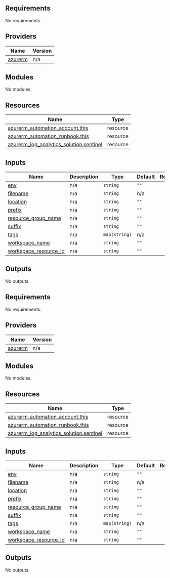 <!-- BEGIN_TF_DOCS -->
## Requirements

No requirements.

## Providers

| Name | Version |
|------|---------|
| <a name="provider_azurerm"></a> [azurerm](#provider\_azurerm) | n/a |

## Modules

No modules.

## Resources

| Name | Type |
|------|------|
| [azurerm_automation_account.this](https://registry.terraform.io/providers/hashicorp/azurerm/latest/docs/resources/automation_account) | resource |
| [azurerm_automation_runbook.this](https://registry.terraform.io/providers/hashicorp/azurerm/latest/docs/resources/automation_runbook) | resource |
| [azurerm_log_analytics_solution.sentinel](https://registry.terraform.io/providers/hashicorp/azurerm/latest/docs/resources/log_analytics_solution) | resource |

## Inputs

| Name | Description | Type | Default | Required |
|------|-------------|------|---------|:--------:|
| <a name="input_env"></a> [env](#input\_env) | n/a | `string` | `""` | no |
| <a name="input_filename"></a> [filename](#input\_filename) | n/a | `string` | n/a | yes |
| <a name="input_location"></a> [location](#input\_location) | n/a | `string` | `""` | no |
| <a name="input_prefix"></a> [prefix](#input\_prefix) | n/a | `string` | `""` | no |
| <a name="input_resource_group_name"></a> [resource\_group\_name](#input\_resource\_group\_name) | n/a | `string` | `""` | no |
| <a name="input_suffix"></a> [suffix](#input\_suffix) | n/a | `string` | `""` | no |
| <a name="input_tags"></a> [tags](#input\_tags) | n/a | `map(string)` | n/a | yes |
| <a name="input_workspace_name"></a> [workspace\_name](#input\_workspace\_name) | n/a | `string` | `""` | no |
| <a name="input_workspace_resource_id"></a> [workspace\_resource\_id](#input\_workspace\_resource\_id) | n/a | `string` | `""` | no |

## Outputs

No outputs.
<!-- END_TF_DOCS --><!-- BEGINNING OF PRE-COMMIT-TERRAFORM DOCS HOOK -->
## Requirements

No requirements.

## Providers

| Name | Version |
|------|---------|
| <a name="provider_azurerm"></a> [azurerm](#provider\_azurerm) | n/a |

## Modules

No modules.

## Resources

| Name | Type |
|------|------|
| [azurerm_automation_account.this](https://registry.terraform.io/providers/hashicorp/azurerm/latest/docs/resources/automation_account) | resource |
| [azurerm_automation_runbook.this](https://registry.terraform.io/providers/hashicorp/azurerm/latest/docs/resources/automation_runbook) | resource |
| [azurerm_log_analytics_solution.sentinel](https://registry.terraform.io/providers/hashicorp/azurerm/latest/docs/resources/log_analytics_solution) | resource |

## Inputs

| Name | Description | Type | Default | Required |
|------|-------------|------|---------|:--------:|
| <a name="input_env"></a> [env](#input\_env) | n/a | `string` | `""` | no |
| <a name="input_filename"></a> [filename](#input\_filename) | n/a | `string` | n/a | yes |
| <a name="input_location"></a> [location](#input\_location) | n/a | `string` | `""` | no |
| <a name="input_prefix"></a> [prefix](#input\_prefix) | n/a | `string` | `""` | no |
| <a name="input_resource_group_name"></a> [resource\_group\_name](#input\_resource\_group\_name) | n/a | `string` | `""` | no |
| <a name="input_suffix"></a> [suffix](#input\_suffix) | n/a | `string` | `""` | no |
| <a name="input_tags"></a> [tags](#input\_tags) | n/a | `map(string)` | n/a | yes |
| <a name="input_workspace_name"></a> [workspace\_name](#input\_workspace\_name) | n/a | `string` | `""` | no |
| <a name="input_workspace_resource_id"></a> [workspace\_resource\_id](#input\_workspace\_resource\_id) | n/a | `string` | `""` | no |

## Outputs

No outputs.
<!-- END OF PRE-COMMIT-TERRAFORM DOCS HOOK -->
